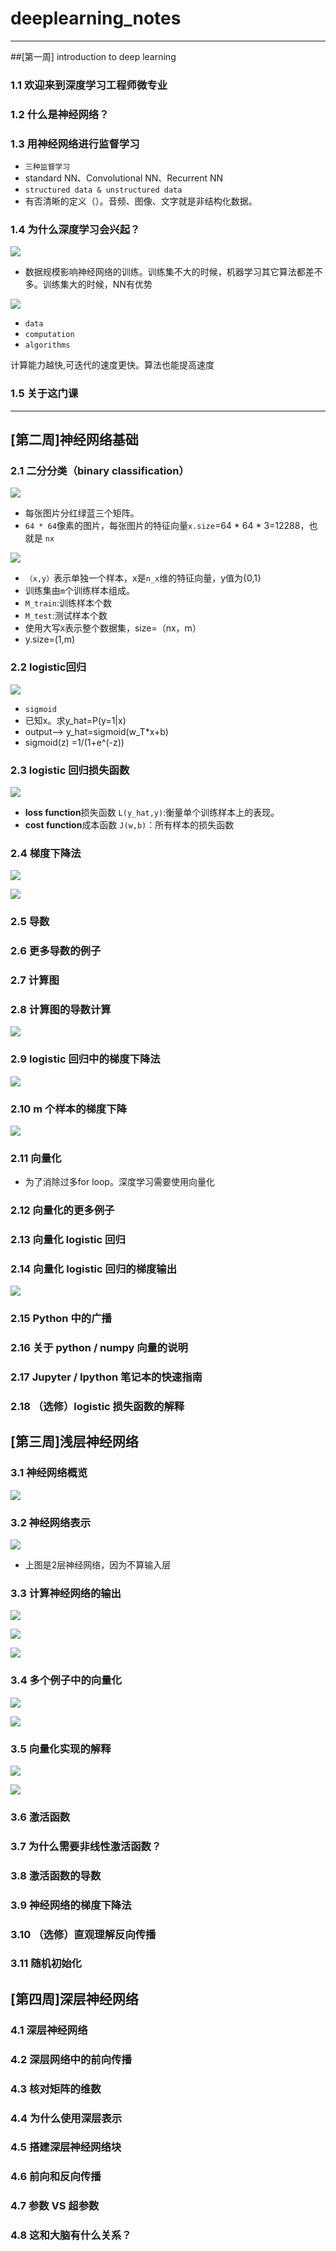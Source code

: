 






















# deeplearning_notes

-----------------

##[第一周] introduction to deep learning

### 1.1 欢迎来到深度学习工程师微专业

### 1.2 什么是神经网络？

### 1.3 用神经网络进行监督学习

- `三种监督学习`
- standard NN、Convolutional NN、Recurrent NN
- `structured data & unstructured data`
- 有否清晰的定义（）。音频、图像、文字就是非结构化数据。

### 1.4 为什么深度学习会兴起？

![](/images/0.png)

- 数据规模影响神经网络的训练。训练集不大的时候，机器学习其它算法都差不多。训练集大的时候，NN有优势

![](/images/1.png)

- `data`
- `computation`
- `algorithms`

计算能力越快,可迭代的速度更快。算法也能提高速度

### 1.5 关于这门课

---------------------

## [第二周]神经网络基础

### 2.1 二分分类（binary classification）

![](images/3.png)

- 每张图片分红绿蓝三个矩阵。
- `64 * 64`像素的图片，每张图片的特征向量`x.size`=64 * 64 * 3=12288，也就是 `nx`

![](images/2.png)

- `（x,y）`表示单独一个样本，x是`n_x`维的特征向量，y值为{0,1}
- 训练集由`m`个训练样本组成。
- `M_train`:训练样本个数
- `M_test`:测试样本个数
- 使用大写`X`表示整个数据集，size=（nx，m）
- y.size=(1,m)

### 2.2 logistic回归

![](images/4.png)

- `sigmoid` 	
- 已知x。求y_hat=P(y=1|x)
- output--> y_hat=sigmoid(w_T*x+b)
- sigmoid(z) =1/(1+e^(-z))

### 2.3 logistic 回归损失函数

![](images/5.png)

- **loss function**损失函数 `L(y_hat,y)`:衡量单个训练样本上的表现。
- **cost function**成本函数 `J(w,b)`：所有样本的损失函数

### 2.4 梯度下降法

![](images/6.png)

![](images/7.png)

### 2.5 导数

### 2.6 更多导数的例子

### 2.7 计算图

### 2.8 计算图的导数计算

![](images/8.png)


### 2.9 logistic 回归中的梯度下降法

![](images/9.png)

### 2.10 m 个样本的梯度下降

![](images/10.png)

### 2.11 向量化

- 为了消除过多for loop。深度学习需要使用向量化

### 2.12 向量化的更多例子

### 2.13 向量化 logistic 回归

### 2.14 向量化 logistic 回归的梯度输出

![](images/11.png)

### 2.15 Python 中的广播

### 2.16 关于 python / numpy 向量的说明

### 2.17 Jupyter / Ipython 笔记本的快速指南

### 2.18 （选修）logistic 损失函数的解释

## [第三周]浅层神经网络

### 3.1 神经网络概览

![](images/12.png)

### 3.2 神经网络表示

![](images/13.png)

- 上图是2层神经网络，因为不算输入层

### 3.3 计算神经网络的输出

![](images/14.png)

![](images/16.png)

![](images/15.png)

### 3.4 多个例子中的向量化

![](images/17.png)

![](images/18.png)

### 3.5 向量化实现的解释

![](images/19.png)

![](images/20.png)

### 3.6 激活函数



### 3.7 为什么需要非线性激活函数？

### 3.8 激活函数的导数

### 3.9 神经网络的梯度下降法

### 3.10 （选修）直观理解反向传播

### 3.11 随机初始化

## [第四周]深层神经网络

### 4.1 深层神经网络

### 4.2 深层网络中的前向传播

### 4.3 核对矩阵的维数

### 4.4 为什么使用深层表示

### 4.5 搭建深层神经网络块

### 4.6 前向和反向传播

### 4.7 参数 VS 超参数

### 4.8 这和大脑有什么关系？

